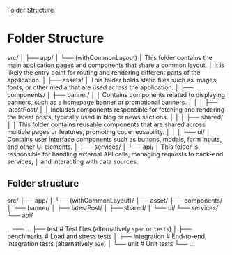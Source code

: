 Folder Structure

# Folder Structure

src/
│
├── app/
│ └── (withCommonLayout)
│ This folder contains the main application pages and components that share a common layout.
│ It is likely the entry point for routing and rendering different parts of the application.
│
├── assets/
│ This folder holds static files such as images, fonts, or other media that are used across the application.
│
├── components/
│ ├── banner/
│ │ Contains components related to displaying banners, such as a homepage banner or promotional banners.
│ │
│ ├── latestPost/
│ │ Includes components responsible for fetching and rendering the latest posts, typically used in blog or news sections.
│ │
│ ├── shared/
│ │ This folder contains reusable components that are shared across multiple pages or features, promoting code reusability.
│ │
│ └── ui/
│ Contains user interface components such as buttons, modals, form inputs, and other UI elements.
│
├── services/
│ └── api/
│ This folder is responsible for handling external API calls, managing requests to back-end services,
│ and interacting with data sources.

## Folder structure

src/
├── app/
│ └── (withCommonLayout)/
├── asset/
├── components/
│ ├── banner/
│ ├── latestPost/
│ ├── shared/
│ └── ui/
└── services/
└── api/

.
├── ...
├── test # Test files (alternatively `spec` or `tests`)
│ ├── benchmarks # Load and stress tests
│ ├── integration # End-to-end, integration tests (alternatively `e2e`)
│ └── unit # Unit tests
└── ...
